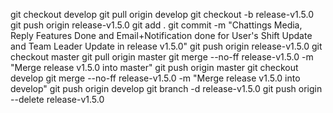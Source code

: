 git checkout develop
git pull origin develop
git checkout -b release-v1.5.0
git push origin release-v1.5.0
git add .
git commit -m "Chattings Media, Reply Features Done and Email+Notification done for User's Shift Update and Team Leader Update in release v1.5.0"
git push origin release-v1.5.0
git checkout master
git pull origin master
git merge --no-ff release-v1.5.0 -m "Merge release v1.5.0 into master"
git push origin master
git checkout develop
git merge --no-ff release-v1.5.0 -m "Merge release v1.5.0 into develop"
git push origin develop
git branch -d release-v1.5.0
git push origin --delete release-v1.5.0
